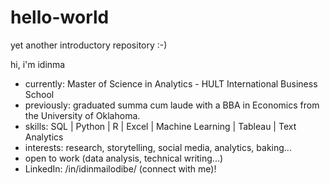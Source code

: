 # hello-world
yet another introductory repository :-) 

hi, i'm idinma

+ currently: Master of Science in Analytics - HULT International Business School 
+ previously: graduated summa cum laude with a BBA in Economics from the University of Oklahoma. 
+ skills: SQL | Python | R | Excel | Machine Learning | Tableau | Text Analytics 
+ interests: research, storytelling, social media, analytics, baking...
+ open to work (data analysis, technical writing...) 
+ LinkedIn: /in/idinmailodibe/ (connect with me)!
